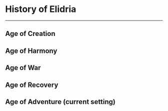 # History of Elidria
---
## Age of Creation

## Age of Harmony

## Age of War

## Age of Recovery

## Age of Adventure (current setting)
